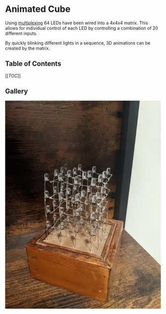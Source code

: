 # Animated Cube
Using [multiplexing](https://en.wikipedia.org/wiki/Multiplexing) 64 LEDs have been wired into a 4x4x4 matrix. This 
allows for individual control of each LED by controlling a combination of 20 different inputs.

By quickly blinking different lights in a sequence, 3D animations can be created by the matrix.

## Table of Contents
[[_TOC_]]

## Gallery
![led-cube](./gallery/picture.jpg)
